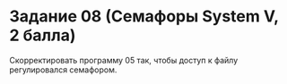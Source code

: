 # Задание 08 (Семафоры System V, 2 балла)
Скорректировать программу 05 так, чтобы доступ к файлу
регулировался семафором.
